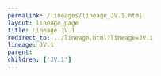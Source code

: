 ```yaml
---
permalink: /lineages/lineage_JV.1.html
layout: lineage_page
title: Lineage JV.1
redirect_to: ../lineage.html?lineage=JV.1
lineage: JV.1
parent: 
children: ['JV.1']
---
```

